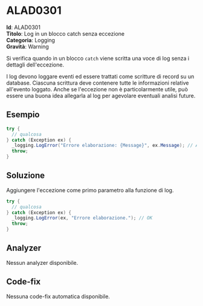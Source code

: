 <!--
SPDX-FileCopyrightText: 2022 ALAD SRL <info@alad.cloud>

SPDX-License-Identifier: MIT
-->

# ALAD0301

**Id**: ALAD0301\
**Titolo**: Log in un blocco catch senza eccezione\
**Categoria**: Logging\
**Gravità**: Warning

Si verifica quando in un blocco `catch` viene scritta una voce di log senza
i dettagli dell'eccezione.

I log devono loggare eventi ed essere trattati come scritture di record su un
database. Ciascuna scrittura deve contenere tutte le informazioni relative
all'evento loggato. Anche se l'eccezione non è particolarmente utile, può essere
una buona idea allegarla al log per agevolare eventuali analisi future.


## Esempio

```csharp
try {
  // qualcosa
} catch (Exception ex) {
  _logging.LogError("Errore elaborazione: {Message}", ex.Message); // ALAD0301
  throw;
}
```


## Soluzione

Aggiungere l'eccezione come primo parametro alla funzione di log.

```csharp
try {
  // qualcosa
} catch (Exception ex) {
  _logging.LogError(ex, "Errore elaborazione."); // OK
  throw;
}
```


## Analyzer

Nessun analyzer disponibile.


## Code-fix

Nessuna code-fix automatica disponibile.
